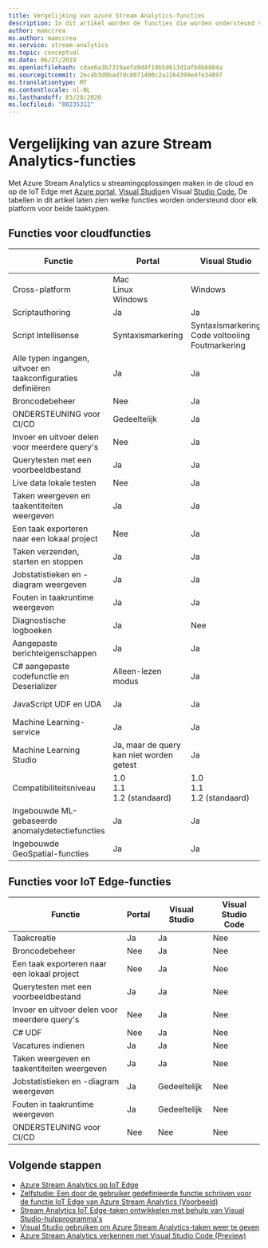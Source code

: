 ```yaml
---
title: Vergelijking van azure Stream Analytics-functies
description: In dit artikel worden de functies die worden ondersteund voor Azure Stream Analytics-cloud- en IoT Edge-taken in de Azure-portal, Visual Studio en Visual Studio Code vergeleken.
author: mamccrea
ms.author: mamccrea
ms.service: stream-analytics
ms.topic: conceptual
ms.date: 06/27/2019
ms.openlocfilehash: cdae6a3b7319aefa9d4f19b5d613d1afb8b6804a
ms.sourcegitcommit: 2ec4b3d0bad7dc0071400c2a2264399e4fe34897
ms.translationtype: MT
ms.contentlocale: nl-NL
ms.lasthandoff: 03/28/2020
ms.locfileid: "80235312"
---
```

# <a name="azure-stream-analytics-feature-comparison"></a>Vergelijking van azure Stream Analytics-functies

Met Azure Stream Analytics u streamingoplossingen maken in de cloud en op de IoT Edge met [Azure portal,](stream-analytics-quick-create-portal.md) [Visual Studio](stream-analytics-quick-create-vs.md)en Visual [Studio Code.](quick-create-vs-code.md) De tabellen in dit artikel laten zien welke functies worden ondersteund door elk platform voor beide taaktypen.

## <a name="cloud-job-features"></a>Functies voor cloudfuncties


|Functie  |Portal  |Visual Studio  |Visual Studio Code  |
|---------|---------|---------|---------|
|Cross-platform     |Mac</br>Linux</br>Windows         |Windows        |Mac</br>Linux</br>Windows          |
|Scriptauthoring     |Ja         |Ja         |Ja         |
|Script Intellisense     |Syntaxismarkering         |Syntaxismarkering</br>Code voltooiing</br>Foutmarkering         |Syntaxismarkering</br>Code voltooiing</br>Foutmarkering         |
|Alle typen ingangen, uitvoer en taakconfiguraties definiëren     |Ja         |Ja         |Ja         |
|Broncodebeheer     |Nee         |Ja         |Ja         |
|ONDERSTEUNING voor CI/CD     |Gedeeltelijk         |Ja         |Ja         |
|Invoer en uitvoer delen voor meerdere query's     |Nee         |Ja         |Ja         |
|Querytesten met een voorbeeldbestand     |Ja         |Ja        |Ja         |
|Live data lokale testen     |Nee         |Ja       |Ja      |
|Taken weergeven en taakentiteiten weergeven     |Ja         |Ja        |Ja         |
|Een taak exporteren naar een lokaal project     |Nee         |Ja         |Ja         |
|Taken verzenden, starten en stoppen     |Ja         |Ja         |Ja         |
|Jobstatistieken en -diagram weergeven     |Ja         |Ja         |Openen in portal         |
|Fouten in taakruntime weergeven     |Ja         |Ja         |Nee         |
|Diagnostische logboeken     |Ja         |Nee         |Nee         |
|Aangepaste berichteigenschappen     |Ja         |Ja         |Nee       |
|C# aangepaste codefunctie en Deserializer|Alleen-lezen modus|Ja|Nee|
|JavaScript UDF en UDA     |Ja         |Ja         |Alleen op Windows         |
|Machine Learning-service     |Ja        |Ja         |Nee         |
|Machine Learning Studio     |Ja, maar de query kan niet worden getest        |Ja |Nee         |
|Compatibiliteitsniveau     |1.0</br>1.1</br>1.2 (standaard)         |1.0</br>1.1</br>1.2 (standaard)           |1.0</br>1.1</br>1.2 (standaard)           |
|Ingebouwde ML-gebaseerde anomalydetectiefuncties     |Ja         |Ja         |Ja         |
|Ingebouwde GeoSpatial-functies     |Ja         |Ja         |Ja         |



## <a name="iot-edge-job-features"></a>Functies voor IoT Edge-functies

|Functie  |Portal  |Visual Studio  |Visual Studio Code  |
|---------|---------|---------|---------|
|Taakcreatie     |Ja         |Ja         |Nee         |
|Broncodebeheer     |Nee         |Ja         |Nee         |
|Een taak exporteren naar een lokaal project     |Nee         |Ja         |Nee         |
|Querytesten met een voorbeeldbestand     |Ja         |Ja         |Nee         |
|Invoer en uitvoer delen voor meerdere query's     |Nee         |Ja         |Nee         |
|C# UDF     |Nee         |Ja         |Nee         |
|Vacatures indienen     |Ja         |Ja         |Nee         |
|Taken weergeven en taakentiteiten weergeven     |Ja         |Ja         |Nee         |
|Jobstatistieken en -diagram weergeven     |Ja         |Gedeeltelijk         |Nee         |
|Fouten in taakruntime weergeven     |Ja         |Gedeeltelijk         |Nee         |
|ONDERSTEUNING voor CI/CD     |Nee         |Nee         |Nee         |


## <a name="next-steps"></a>Volgende stappen

* [Azure Stream Analytics op IoT Edge](stream-analytics-edge.md)
* [Zelfstudie: Een door de gebruiker gedefinieerde functie schrijven voor de functie IoT Edge van Azure Stream Analytics (Voorbeeld)](stream-analytics-edge-csharp-udf.md)
* [Stream Analytics IoT Edge-taken ontwikkelen met behulp van Visual Studio-hulpprogramma's](stream-analytics-tools-for-visual-studio-edge-jobs.md)
* [Visual Studio gebruiken om Azure Stream Analytics-taken weer te geven](stream-analytics-vs-tools.md)
* [Azure Stream Analytics verkennen met Visual Studio Code (Preview)](visual-studio-code-explore-jobs.md)


